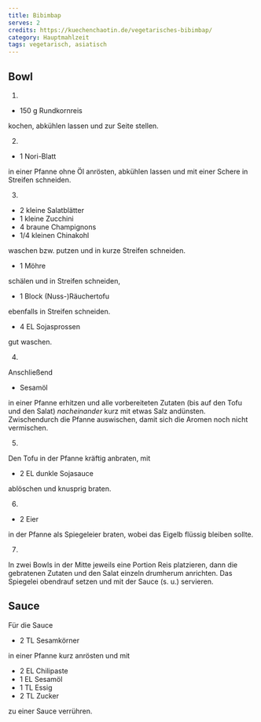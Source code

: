 ```yaml
---
title: Bibimbap
serves: 2
credits: https://kuechenchaotin.de/vegetarisches-bibimbap/
category: Hauptmahlzeit
tags: vegetarisch, asiatisch
---
```


## Bowl

1.

- 150 g Rundkornreis

kochen, abkühlen lassen und zur Seite stellen.

2.

- 1 Nori-Blatt

in einer Pfanne ohne Öl anrösten, abkühlen lassen und mit einer
Schere in Streifen schneiden.

3.

- 2 kleine Salatblätter
- 1 kleine Zucchini
- 4 braune Champignons
- 1/4 kleinen Chinakohl

waschen bzw. putzen und in kurze Streifen schneiden.

- 1 Möhre

schälen und in Streifen schneiden,

- 1 Block (Nuss-)Räuchertofu

ebenfalls in Streifen schneiden.

- 4 EL Sojasprossen

gut waschen.

4.

Anschließend

- Sesamöl

in einer Pfanne erhitzen und alle vorbereiteten Zutaten (bis
auf den Tofu und den Salat) _nacheinander_ kurz mit
etwas Salz andünsten. Zwischendurch die Pfanne auswischen,
damit sich die Aromen noch nicht vermischen.

5.

Den Tofu in der Pfanne kräftig anbraten, mit

- 2 EL dunkle Sojasauce

ablöschen und knusprig braten.

6.

- 2 Eier

in der Pfanne als Spiegeleier braten, wobei das Eigelb flüssig
bleiben sollte.

7.

In zwei Bowls in der Mitte jeweils eine Portion Reis platzieren,
dann die gebratenen Zutaten und den Salat einzeln drumherum
anrichten. Das Spiegelei obendrauf setzen und mit der Sauce (s. u.)
servieren.

## Sauce

Für die Sauce

- 2 TL Sesamkörner

in einer Pfanne kurz anrösten und mit

- 2 EL Chilipaste
- 1 EL Sesamöl
- 1 TL Essig
- 2 TL Zucker

zu einer Sauce verrühren.
